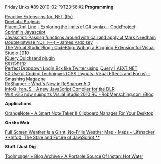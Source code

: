 Friday Links #89
2010-02-19T23:56:02
**Programming**

[Reactive Extensions for .NET (Rx) ](http://msdn.microsoft.com/en-us/devlabs/ee794896.aspx)   
[DevLabs Projects ](http://msdn.microsoft.com/en-us/devlabs/dd125421.aspx)   
[Fluent.Xml.Linq - Exploring the limits of C# syntax – CodeProject ](http://www.codeproject.com/KB/cs/FluentXml.aspx)   
[Sprintf in Javascript ](http://snipplr.com/view.php?codeview&id=8984)   
[Javascript: Passing functions around with call and apply at Mark Needham](http://www.markhneedham.com/blog/2010/02/12/javascript-passing-functions-around-with-call-and-apply/)   
[Double bitwise NOT (~~) – James Padolsey](http://james.padolsey.com/javascript/double-bitwise-not/)   
[The Visual Studio Blog : CodeBlog: Writing a Blogging Extension for Visual Studio 2010](http://blogs.msdn.com/visualstudio/archive/2010/02/15/codeblog-writing-a-blogging-extension-for-visual-studio-2010.aspx?utm_source=twitterfeed&utm_medium=twitter)   
[jQuery Quicksand plugin](http://razorjack.net/quicksand/)   
[RestSharp ](http://restsharp.org/)   
[Perfect Dropdown Login Box like Twitter using jQuery | AEXT.NET](http://aext.net/2009/08/perfect-sign-in-dropdown-box-likes-twitter-with-jquery/)   
[50 Useful Coding Techniques (CSS Layouts, Visual Effects and Forms) - Smashing Magazine ](http://www.smashingmagazine.com/2010/02/18/50-css-and-javascript-techniques-for-layouts-forms-and-visual-effects/)   
[ReSharper :: What's New in ReSharper 5.0](http://www.jetbrains.com/resharper/beta/beta.html)   
[InfoQ: IronJS – A new JavaScript Compiler for the DLR](http://www.infoq.com/news/2010/02/IronJS)   
[WiX v3.5 now supports Visual Studio 2010 RC - RobMensching.com /Blog](http://robmensching.com/blog/posts/2010/2/19/WiX-v3.5-now-supports-Visual-Studio-2010-RC)

**Applications**

[OrangeNote – A Smart Note Taker & Clipboard Manager For Your Desktop](http://www.makeuseof.com/tag/orangenote-smart-note-taker-clipboard-manager-desktop/)

**On the Web**

[Full Screen Weather Is a Giant, No-Frills Weather Map - Maps – Lifehacker ](http://lifehacker.com/5470766/full-screen-weather-is-a-giant-no+frills-weather-map?utm_source=feedburner&utm_medium=feed&utm_campaign=Feed%3A+lifehacker%2Ffull+%28Lifehacker%29&utm_content=Google+Reader)   
[**InfoQ: The State and Future of JavaScript **](http://www.infoq.com/presentations/The-State-and-Future-of-JavaScript)

**Stuff I Just Dig**

[Toolmonger » Blog Archive » A Portable Source Of Instant Hot Water](http://toolmonger.com/2010/02/16/38339/)
